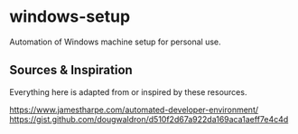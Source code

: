 # windows-setup

Automation of Windows machine setup for personal use.

## Sources & Inspiration

Everything here is adapted from or inspired by these resources.

https://www.jamestharpe.com/automated-developer-environment/
https://gist.github.com/dougwaldron/d510f2d67a922da169aca1aeff7e4c4d
